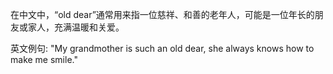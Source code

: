 在中文中，“old dear”通常用来指一位慈祥、和善的老年人，可能是一位年长的朋友或家人，充满温暖和关爱。

英文例句: "My grandmother is such an old dear, she always knows how to make me smile."